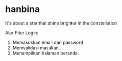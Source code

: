 # hanbina
It's about a star that shine brighter in the constellation

Alur Fitur Login:
1. Memasukkan email dan password
2. Memvalidasi masukan.
3. Menampilkan halaman beranda.
